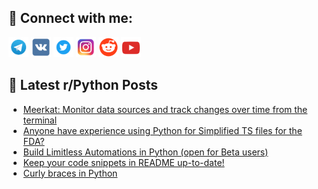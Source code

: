 ## 🔎 Connect with me:
[<img src="https://github.com/bullbesh/bullbesh/blob/main/images/Telegram.png" width="32" height="32" />](https://t.me/bullbesh)
[<img src="https://github.com/bullbesh/bullbesh/blob/main/images/VK.png" width="32" height="32" />](https://vk.com/bullbesh)
[<img src="https://github.com/bullbesh/bullbesh/blob/main/images/Twitter.png" width="32" height="32" />](https://twitter.com/bullbesh1)
[<img src="https://github.com/bullbesh/bullbesh/blob/main/images/Instagram.png" width="32" height="32" />](https://www.instagram.com/bullbesh)
[<img src="https://github.com/bullbesh/bullbesh/blob/main/images/Reddit.png" width="32" height="32" />](https://www.reddit.com/user/bullbesh)
[<img src="https://github.com/bullbesh/bullbesh/blob/main/images/YouTube.png" width="32" height="32" />](https://www.youtube.com/channel/UCtfjRs6uzgq5mfm8S06WTcg)

## 📕 Latest r/Python Posts
<!-- BLOG-POST-LIST:START -->
- [Meerkat: Monitor data sources and track changes over time from the terminal](https://www.reddit.com/r/Python/comments/1glbo1o/meerkat_monitor_data_sources_and_track_changes/)
- [Anyone have experience using Python for Simplified TS files for the FDA?](https://www.reddit.com/r/Python/comments/1gl8i3q/anyone_have_experience_using_python_for/)
- [Build Limitless Automations in Python &lpar;open for Beta users&rpar;](https://www.reddit.com/r/Python/comments/1gl3kcl/build_limitless_automations_in_python_open_for/)
- [Keep your code snippets in README up-to-date!](https://www.reddit.com/r/Python/comments/1gl1hla/keep_your_code_snippets_in_readme_uptodate/)
- [Curly braces in Python](https://www.reddit.com/r/Python/comments/1gl1d8y/curly_braces_in_python/)
<!-- BLOG-POST-LIST:END -->
